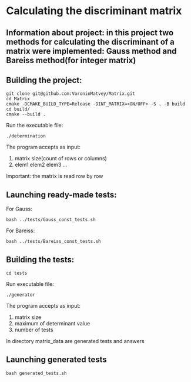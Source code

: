 # Calculating the discriminant matrix
## Information about project: in this project two methods for calculating the discriminant of a matrix were implemented: Gauss method and Bareiss method(for integer matrix)
## Building the project:
```
git clone git@github.com:VoroninMatvey/Matrix.git
cd Matrix
cmake -DCMAKE_BUILD_TYPE=Release -DINT_MATRIX=<ON/OFF> -S . -B build
cd build/
cmake --build .
```
Run the executable file:
```
./determination
```
The program accepts as input:
1) matrix size(count of rows or columns)
2) elem1 elem2 elem3 ...

Important: the matrix is read row by row

## Launching ready-made tests:
For Gauss:
```
bash ../tests/Gauss_const_tests.sh
```
For Bareiss:
```
bash ../tests/Bareiss_const_tests.sh
```

## Building the tests:
```
cd tests
```
Run executable file:
```
./generator 
```
The program accepts as input:
1) matrix size
2) maximum of determinant value
3) number of tests

In directory matrix_data are generated tests and answers

## Launching generated tests
```
bash generated_tests.sh
```
